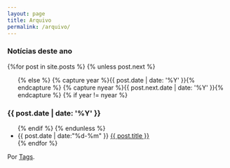 ```yaml
---
layout: page
title: Arquivo
permalink: /arquivo/
---
```


<section id="archive">
  <h3>Notícias deste ano</h3>
  {%for post in site.posts %}
    {% unless post.next %}
      <ul class="this">
        {% else %}
        {% capture year %}{{ post.date | date: '%Y' }}{% endcapture %}
        {% capture nyear %}{{ post.next.date | date: '%Y' }}{% endcapture %}
        {% if year != nyear %}
      </ul>
      <h3>{{ post.date | date: '%Y' }}</h3>
      <ul class="past">
      {% endif %}
    {% endunless %}
    <li><time>{{ post.date | date:"%d-%m" }}</time> <a href="{{ post.url }}">{{ post.title }}</a></li>
  {% endfor %}
  </ul>

  Por <a href="{{ site.baseurl }}/tags" class="menu">Tags</a>.
</section>
